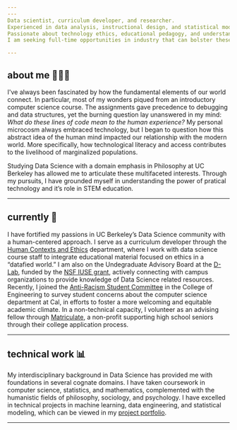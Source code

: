 ```yaml
---
---
Data scientist, curriculum developer, and researcher.
Experienced in data analysis, instructional design, and statistical modeling.
Passionate about technology ethics, educational pedagogy, and understanding how innovation can foster the growth of underserved communities.
I am seeking full-time opportunities in industry that can bolster these intersecting curiosities.

---
```

## about me 👨🏽‍💻

I've always been fascinated by how the fundamental elements of our world connect. In particular, most of my wonders piqued from an introductory computer science course. The assignments gave precedence to debugging and data structures, yet the burning question lay unanswered in my mind: _What do these lines of code mean to the human experience?_ My personal microcosm always embraced technology, but I began to question how this abstract idea of the human mind impacted our relationship with the modern world. More specifically, how technological literacy and access contributes to the livelihood of marginalized populations.

Studying Data Science with a domain emphasis in Philosophy at UC Berkeley has allowed me to articulate these multifaceted interests. Through my pursuits, I have grounded myself in understanding the power of pratical technology and it’s role in STEM education.

---

## currently 💭

I have fortified my passions in UC Berkeley’s Data Science community with a human-centered approach. I serve as a curriculum developer through the [Human Contexts and Ethics](https://data.berkeley.edu/hce) department, where I work with data science course staff to integrate educational material focused on ethics in a “datafied world.” I am also on the Undegraduate Advisory Board at the [D-Lab](https://dlab.berkeley.edu/), funded by the [NSF IUSE grant](https://www.nsf.gov/awardsearch/showAward?AWD_ID=1915714&HistoricalAwards=false), actively connecting with campus organizations to provide knowledge of Data Science related resources. Recently, I joined the [Anti-Racism Student Committee](https://eecs.berkeley.edu/resources/students/bpe) in the College of Engineering to survey student concerns about the computer science department at Cal, in efforts to foster a more welcoming and equitable academic climate. In a non-technical capacity, I volunteer as an advising fellow through [Matriculate](https://www.matriculate.org/apply), a non-profit supporting high school seniors through their college application process.

---

## technical work 📊

My interdisciplinary background in Data Science has provided me with foundations in several cognate domains. I have taken coursework in computer science, statistics, and mathematics, complemented with the humanistic fields of philosophy, sociology, and psychology. I have excelled in technical projects in machine learning, data engineering, and statistical modeling, which can be viewed in my [project portfolio](https://github.com/louieortiz/projects).

---


